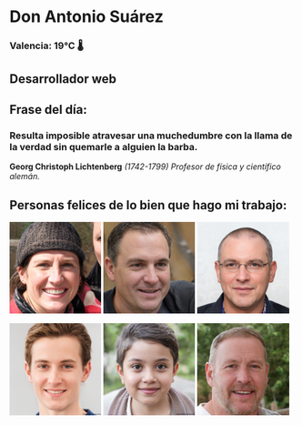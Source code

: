 # Don Antonio Suárez
### Valencia:  19°C 🌡️
## Desarrollador web
## Frase del día:
<!-- START QUOTE -->
### Resulta imposible atravesar una muchedumbre con la llama de la verdad sin quemarle a alguien la barba.
**Georg Christoph Lichtenberg** *(1742-1799) Profesor de física y científico alemán.*
<!-- END QUOTE -->






## Personas felices de lo bien que hago mi trabajo:

<p float="left">
  <img src="src/image_0.png" width="32%" />
  <img src="src/image_1.png" width="32%" /> 
  <img src="src/image_2.png" width="32%" />
</p>
<p float="left">
  <img src="src/image_3.png" width="32%" />
  <img src="src/image_4.png" width="32%" /> 
  <img src="src/image_5.png" width="32%" />
</p>